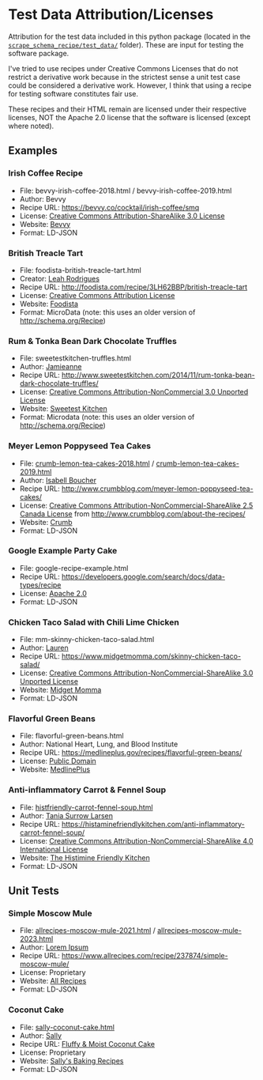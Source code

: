 # Test Data Attribution/Licenses

Attribution for the test data included in this python package (located in the [`scrape_schema_recipe/test_data/`](scrape_schema_recipe/test_data/) folder). 
These are input for testing the software package.

I've tried to use recipes under Creative Commons Licenses that do not restrict a derivative work because
in the strictest sense a unit test case could be considered a derivative work.
However, I think that using a recipe for testing software constitutes fair use.

These recipes and their HTML remain are licensed under their respective licenses, 
NOT the Apache 2.0 license that the software is licensed (except where noted).


## Examples


### Irish Coffee Recipe
* File:       bevvy-irish-coffee-2018.html / bevvy-irish-coffee-2019.html 
* Author:     Bevvy
* Recipe URL: https://bevvy.co/cocktail/irish-coffee/smq
* License:    [Creative Commons Attribution-ShareAlike 3.0 License](https://creativecommons.org/licenses/by-sa/3.0/)
* Website:    [Bevvy](https://bevvy.co/)
* Format:     LD-JSON


### British Treacle Tart
* File:		foodista-british-treacle-tart.html
* Creator:	[Leah Rodrigues](http://foodista.com/profile/XYPGHGF4/leah-rodrigues)
* Recipe URL:	http://foodista.com/recipe/3LH62BBP/british-treacle-tart
* License:	[Creative Commons Attribution License](http://creativecommons.org/licenses/by/3.0/)
* Website:	[Foodista](http://foodista.com/)
* Format:	MicroData (note: this uses an older version of http://schema.org/Recipe)


### Rum & Tonka Bean Dark Chocolate Truffles 
* File:       sweetestkitchen-truffles.html
* Author:     [Jamieanne](http://www.sweetestkitchen.com/about/)
* Recipe URL: http://www.sweetestkitchen.com/2014/11/rum-tonka-bean-dark-chocolate-truffles/
* License:    [Creative Commons Attribution-NonCommercial 3.0 Unported License](http://creativecommons.org/licenses/by-nc/3.0/)
* Website:    [Sweetest Kitchen](http://www.sweetestkitchen.com/)
* Format:     Microdata (note: this uses an older version of http://schema.org/Recipe)


### Meyer Lemon Poppyseed Tea Cakes
* File:		[crumb-lemon-tea-cakes-2018.html](scrape_schema_recipe/test_data/crumb-lemon-tea-cakes-2018.html) / [crumb-lemon-tea-cakes-2019.html](scrape_schema_recipe/test_data/crumb-lemon-tea-cakes-2019.html)
* Author:	[Isabell Boucher](http://www.crumbblog.com/about-isabelle/)
* Recipe URL:	http://www.crumbblog.com/meyer-lemon-poppyseed-tea-cakes/
* License:	[Creative Commons Attribution-NonCommercial-ShareAlike 2.5 Canada License](http://creativecommons.org/licenses/by-nc-sa/2.5/ca/)
from http://www.crumbblog.com/about-the-recipes/
* Website:	[Crumb](http://www.crumbblog.com/)
* Format:	LD-JSON


### Google Example Party Cake
* File:		google-recipe-example.html
* Recipe URL:	https://developers.google.com/search/docs/data-types/recipe
* License:	[Apache 2.0](https://www.apache.org/licenses/LICENSE-2.0)
* Format:	LD-JSON


### Chicken Taco Salad with Chili Lime Chicken
* File:     mm-skinny-chicken-taco-salad.html
* Author:   [Lauren](https://www.midgetmomma.com/about/about-midgetmomma/)
* Recipe URL:  https://www.midgetmomma.com/skinny-chicken-taco-salad/
* License:  [Creative Commons Attribution-NonCommercial-ShareAlike 3.0 Unported License](https://creativecommons.org/licenses/by-nc-sa/3.0/)
* Website:  [Midget Momma](https://www.midgetmomma.com/)
* Format:   LD-JSON

### Flavorful Green Beans
* File:         flavorful-green-beans.html
* Author:       National Heart, Lung, and Blood Institute
* Recipe URL:   https://medlineplus.gov/recipes/flavorful-green-beans/
* License:      [Public Domain](https://medlineplus.gov/about/using/usingcontent/)
* Website:      [MedlinePlus](https://medlineplus.gov/)


### Anti-inflammatory Carrot & Fennel Soup
* File:         [histfriendly-carrot-fennel-soup.html](scrape_schema_recipe/test_data/histfriendly-carrot-fennel-soup.html)
* Author:       [Tania Surrow Larsen](https://histaminefriendlykitchen.com/about-me/)
* Recipe URL:   https://histaminefriendlykitchen.com/anti-inflammatory-carrot-fennel-soup/
* License:      [Creative Commons Attribution-NonCommercial-ShareAlike 4.0 International License](http://creativecommons.org/licenses/by-nc-sa/4.0/)
* Website:      [The Histimine Friendly Kitchen](https://histaminefriendlykitchen.com/)
* Format:       LD-JSON

## Unit Tests


### Simple Moscow Mule
* File:	      [allrecipes-moscow-mule-2021.html](scrape_schema_recipe/test_data/allrecipes-moscow-mule-2021.html) / [allrecipes-moscow-mule-2023.html](scrape_schema_recipe/test_data/allrecipes-moscow-mule-2023.html)
* Author:     [Lorem Ipsum](https://www.allrecipes.com/cook/loremipsum/)
* Recipe URL: https://www.allrecipes.com/recipe/237874/simple-moscow-mule/
* License:    Proprietary
* Website:    [All Recipes](https://www.allrecipes.com/)
* Format:     LD-JSON


### Coconut Cake
* File:         [sally-coconut-cake.html](scrape_schema_recipe/test_data/sally-coconut-cake.html)
* Author:       [Sally](https://sallysbakingaddiction.com/about/)
* Recipe URL:   [Fluffy & Moist Coconut Cake](https://sallysbakingaddiction.com/coconut-cake/)
* License:      Proprietary
* Website:      [Sally's Baking Recipes](https://sallysbakingaddiction.com/)
* Format:       LD-JSON
